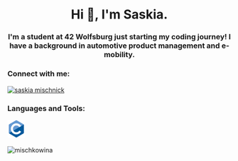 <h1 align="center">Hi 👋, I'm Saskia.</h1>
<h3 align="center">I'm a student at 42 Wolfsburg just starting my coding journey! I have a background in automotive product management and e-mobility.</h3>

<h3 align="left">Connect with me:</h3>
<p align="left">
<a href="https://linkedin.com/in/saskia mischnick" target="blank"><img align="center" src="https://raw.githubusercontent.com/rahuldkjain/github-profile-readme-generator/master/src/images/icons/Social/linked-in-alt.svg" alt="saskia mischnick" height="30" width="40" /></a>
</p>

<h3 align="left">Languages and Tools:</h3>
<p align="left"> <a href="https://www.cprogramming.com/" target="_blank" rel="noreferrer"> <img src="https://raw.githubusercontent.com/devicons/devicon/master/icons/c/c-original.svg" alt="c" width="40" height="40"/> </a> </p>

<p><img align="center" src="https://github-readme-streak-stats.herokuapp.com/?user=mischkowina&" alt="mischkowina" /></p>
